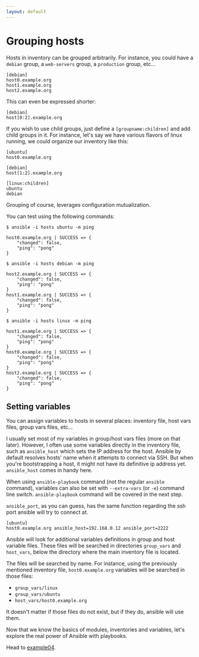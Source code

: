 ```yaml
---
layout: default
---
```


# Grouping hosts

Hosts in inventory can be grouped arbitrarily.
For instance, you could have a `debian` group, a `web-servers` group, a `production` group, etc...

```
[debian]
host0.example.org
host1.example.org
host2.example.org
```

This can even be expressed shorter:

```
[debian]
host[0:2].example.org
```

If you wish to use child groups, just define a `[groupname:children]` and add child groups in it.
For instance, let's say we have various flavors of linux running, we could organize our inventory like this:

```
[ubuntu]
host0.example.org

[debian]
host[1:2].example.org

[linux:children]
ubuntu
debian
```

Grouping of course, leverages configuration mutualization.

You can test using the following commands:

```
$ ansible -i hosts ubuntu -m ping

host0.example.org | SUCCESS => {
    "changed": false,
    "ping": "pong"
}
```

```
$ ansible -i hosts debian -m ping

host2.example.org | SUCCESS => {
    "changed": false,
    "ping": "pong"
}
host1.example.org | SUCCESS => {
    "changed": false,
    "ping": "pong"
}
```

```
$ ansible -i hosts linux -m ping

host1.example.org | SUCCESS => {
    "changed": false,
    "ping": "pong"
}
host0.example.org | SUCCESS => {
    "changed": false,
    "ping": "pong"
}
host2.example.org | SUCCESS => {
    "changed": false,
    "ping": "pong"
}
```

## Setting variables

You can assign variables to hosts in several places: inventory file, host vars
files, group vars files, etc...

I usually set most of my variables in group/host vars files (more on that later).
However, I often use some variables directly in the inventory file, such as `ansible_host` which sets the IP address for the host.
Ansible by default resolves hosts' name when it attempts to connect via SSH.
But when you're bootstrapping a host, it might not have its definitive ip address yet.
`ansible_host` comes in handy here.

When using `ansible-playbook` command (not the regular `ansible` command), variables can also be set with `--extra-vars` (or `-e`) command line switch.
`ansible-playbook` command will be covered in the next step.

`ansible_port`, as you can guess, has the same function regarding the ssh port ansible
will try to connect at.

```
[ubuntu]
host0.example.org ansible_host=192.168.0.12 ansible_port=2222
```

Ansible will look for additional variables definitions in group and host variable files.
These files will be searched in directories `group_vars` and `host_vars`, below the directory where the main inventory file is located.

The files will be searched by name.
For instance, using the previously mentioned inventory file, `host0.example.org` variables will be searched in those files:

- `group_vars/linux`
- `group_vars/ubuntu`
- `host_vars/host0.example.org`

It doesn't matter if those files do not exist, but if they do, ansible will use them.

Now that we know the basics of modules, inventories and variables, let's explore the real power of Ansible with playbooks.

Head to [example04](../example04).
